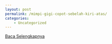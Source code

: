 ```yaml
---
layout: post
permalink: /mimpi-gigi-copot-sebelah-kiri-atas/
categories:
    - Uncategorized
---
```


[Baca Selengkapnya](/03)